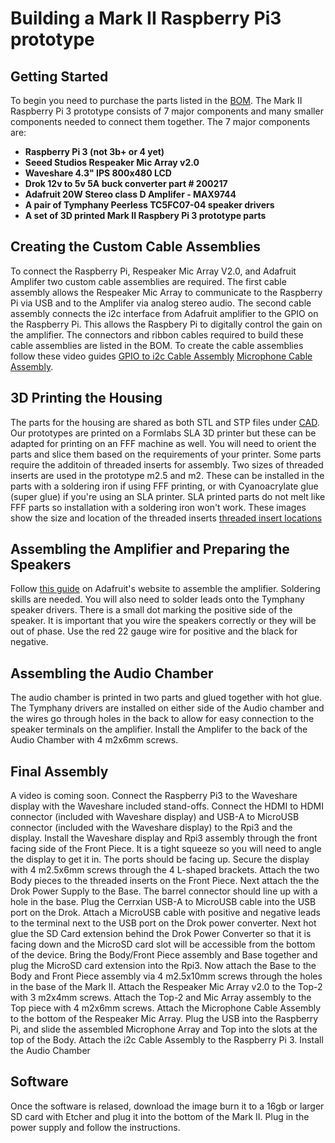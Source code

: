 # Building a Mark II Raspberry Pi3 prototype

## Getting Started
To begin you need to purchase the parts listed in the [BOM](https://github.com/MycroftAI/hardware-mycroft-mark-II-rpi/blob/master/BOM.md). The Mark II Raspberry Pi 3 prototype consists of 7 major components and many smaller components needed to connect them together. The 7 major components are:

* **Raspberry Pi 3 (not 3b+ or 4 yet)**
* **Seeed Studios Respeaker Mic Array v2.0**
* **Waveshare 4.3" IPS 800x480 LCD**
* **Drok 12v to 5v 5A buck converter part # 200217**
* **Adafruit 20W Stereo class D Amplifer - MAX9744**
* **A pair of Tymphany Peerless TC5FC07-04 speaker drivers**
* **A set of 3D printed Mark II Raspbery Pi 3 prototype parts**

## Creating the Custom Cable Assemblies
To connect the Raspberry Pi, Respeaker Mic Array V2.0, and Adafruit Amplifer two custom cable assemblies are required. The first cable assembly allows the Respeaker Mic Array to communicate to the Raspberry Pi via USB and to the Amplifer via analog stereo audio. The second cable assembly connects the i2c interface from Adafruit amplifier to the GPIO on the Raspberry Pi. This allows the Raspbery Pi to digitally control the gain on the amplifier. The connectors and ribbon cables required to build these cable assemblies are listed in the BOM. To create the cable assemblies follow these video guides 
[GPIO to i2c Cable Assembly](https://youtu.be/yoYU8CrY8kU)
[Microphone Cable Assembly](https://youtu.be/UepmmYCgYgI).

## 3D Printing the Housing
The parts for the housing are shared as both STL and STP files under [CAD](https://github.com/MycroftAI/hardware-mycroft-mark-II-rpi/tree/master/CAD). Our prototypes are printed on a Formlabs SLA 3D printer but these can be adapted for printing on an FFF machine as well. You will need to orient the parts and slice them based on the requirements of your printer. Some parts require the additoin of threaded inserts for assembly. Two sizes of threaded inserts are used in the prototype m2.5 and m2. These can be installed in the parts with a soldering iron if using FFF printing, or with Cyanoacrylate glue (super glue) if you're using an SLA printer. SLA printed parts do not melt like FFF parts so installation with a soldering iron won't work. These images show the size and location of the threaded inserts [threaded insert locations](https://github.com/MycroftAI/hardware-mycroft-mark-II-rpi/tree/master/CAD/threaded%20insert%20locations)

## Assembling the Amplifier and Preparing the Speakers
Follow [this guide](https://learn.adafruit.com/adafruit-20w-stereo-audio-amplifier-class-d-max9744) on Adafruit's website to assemble the amplifier. Soldering skills are needed. You will also need to solder leads onto the Tymphany speaker drivers. There is a small dot marking the positive side of the speaker. It is important that you wire the speakers correctly or they will be out of phase. Use the red 22 gauge wire for positive and the black for negative.

## Assembling the Audio Chamber
The audio chamber is printed in two parts and glued together with hot glue. The Tymphany drivers are installed on either side of the Audio chamber and the wires go through holes in the back to allow for easy connection to the speaker terminals on the amplifier. Install the Amplifer to the back of the Audio Chamber with 4 m2x6mm screws.

## Final Assembly
A video is coming soon. Connect the Raspberry Pi3 to the Waveshare display with the Waveshare included stand-offs. Connect the HDMI to HDMI connector (included with Waveshare display) and USB-A to MicroUSB connector (included with the Waveshare display) to the Rpi3 and the display. Install the Waveshare display and Rpi3 assembly through the front facing side of the Front Piece. It is a tight squeeze so you will need to angle the display to get it in. The ports should be facing up. Secure the display with 4 m2.5x6mm screws through the 4 L-shaped brackets. Attach the two Body pieces to the threaded inserts on the Front Piece. Next attach the the Drok Power Supply to the Base. The barrel connector should line up with a hole in the base. Plug the Cerrxian USB-A to MicroUSB cable into the USB port on the Drok. Attach a MicroUSB cable with positive and negative leads to the terminal next to the USB port on the Drok power converter. Next hot glue the SD Card extension behind the Drok Power Converter so that it is facing down and the MicroSD card slot will be accessible from the bottom of the device. Bring the Body/Front Piece assembly and Base together and plug the MicroSD card extension into the Rpi3. Now attach the Base to the Body and Front Piece assembly via 4 m2.5x10mm screws through the holes in the base of the Mark II. Attach the Respeaker Mic Array v2.0 to the Top-2 with 3 m2x4mm screws. Attach the Top-2 and Mic Array assembly to the Top piece with 4 m2x6mm screws. Attach the Microphone Cable Assembly to the bottom of the Respeaker Mic Array. Plug the USB into the Raspberry Pi, and slide the assembled Microphone Array and Top into the slots at the top of the Body. Attach the i2c Cable Assembly to the Raspberry Pi 3. Install the Audio Chamber

## Software
Once the software is relased, download the image burn it to a 16gb or larger SD card with Etcher and plug it into the bottom of the Mark II. Plug in the power supply and follow the instructions.




